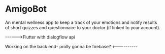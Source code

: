 # AmigoBot
An mental wellness app to keep a track of your emotions and notify results of short quizzes and questionnaire to your doctor (if linked to your account).

------>Flutter with dialogflow api 

Working on the back end- prolly gonna be firebase? <----------
